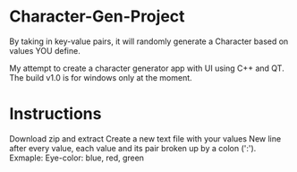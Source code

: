 # Character-Gen-Project

By taking in key-value pairs, it will randomly generate a Character based on values YOU define.

My attempt to create a character generator app with UI using C++ and QT.
The build v1.0 is for windows only at the moment.

# Instructions

Download zip and extract
Create a new text file with your values
New line after every value, each value and its pair broken up by a colon (':').
Exmaple: Eye-color: blue, red, green
